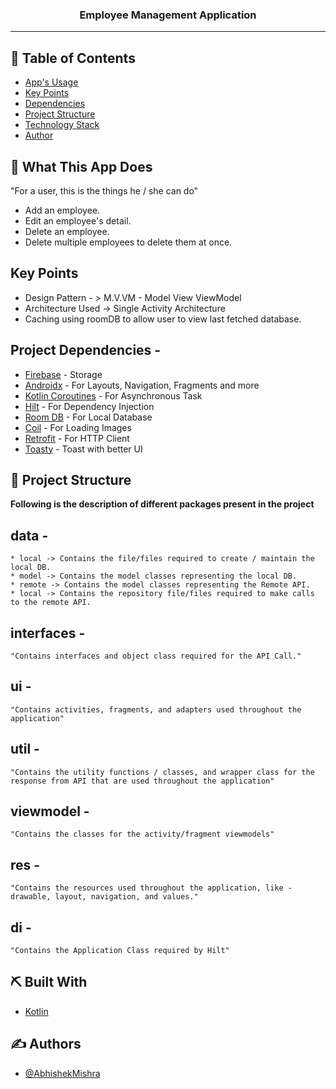 <h3 align="center">Employee Management Application</h3>

---

## 📝 Table of Contents

- [App's Usage](#whatAppDoes)
- [Key Points](#keyPoints)
- [Dependencies](#dependencies)
- [Project Structure](#structure)
- [Technology Stack](#tech_stack)
- [Author](#authors)

## 🧐 What This App Does <a name = "whatAppDoes"></a>

"For a user, this is the things he / she can do"
- Add an employee.
- Edit an employee's detail.
- Delete an employee.
- Delete multiple employees to delete them at once.

## Key Points <a name="keyPoints"></a>
- Design Pattern - > M.V.VM - Model View ViewModel
- Architecture Used -> Single Activity Architecture
- Caching using roomDB to allow user to view last fetched database.

## Project Dependencies <a name="dependencies"></a> -
- [Firebase](https://console.firebase.google.com/) - Storage
- [Androidx](https://developer.android.com/jetpack/androidx) - For Layouts, Navigation, Fragments and more
- [Kotlin Coroutines](https://developer.android.com/kotlin/coroutines) - For Asynchronous Task
- [Hilt](https://developer.android.com/training/dependency-injection) - For Dependency Injection 
- [Room DB](https://developer.android.com/training/data-storage/room) - For Local Database
- [Coil](https://coil-kt.github.io/coil/) - For Loading Images
- [Retrofit](https://square.github.io/retrofit/) - For HTTP Client
- [Toasty](https://github.com/GrenderG/Toasty) - Toast with better UI

## 📁 Project Structure <a name="structure"></a>

**Following is the description of different packages present in the project**
## data - 
    * local -> Contains the file/files required to create / maintain the local DB.
    * model -> Contains the model classes representing the local DB.
    * remote -> Contains the model classes representing the Remote API.
    * local -> Contains the repository file/files required to make calls to the remote API.
    
## interfaces - 
    "Contains interfaces and object class required for the API Call." 
    
## ui - 
    "Contains activities, fragments, and adapters used throughout the application"

## util - 
    "Contains the utility functions / classes, and wrapper class for the response from API that are used throughout the application"

## viewmodel -
    "Contains the classes for the activity/fragment viewmodels"

## res -
    "Contains the resources used throughout the application, like - drawable, layout, navigation, and values."

## di - 
    "Contains the Application Class required by Hilt"

## ⛏️ Built With <a name = "tech_stack"></a>

- [Kotlin](https://developer.android.com/kotlin)

## ✍️ Authors <a name = "author"></a>

- [@AbhishekMishra](https://github.com/mishra5047)

